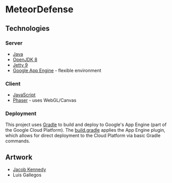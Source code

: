 # MeteorDefense

## Technologies

### Server
  * [Java](http://www.oracle.com/technetwork/java/javase/overview/index.html)
  * [OpenJDK 8](http://openjdk.java.net/)
  * [Jetty 9](https://www.eclipse.org/jetty/)
  * [Google App Engine](https://cloud.google.com/appengine/) - flexible environment
  
### Client
  * [JavaScript](https://www.javascript.com/)
  * [Phaser](https://phaser.io/) - uses WebGL/Canvas

### Deployment
  This project uses [Gradle](https://gradle.org/) to build and deploy to Google's
  App Engine (part of the Google Cloud Platform). The [build.gradle](https://github.com/PatrickUbelhor/MeteorDefense/blob/master/build.gradle)
  applies the App Engine plugin, which allows for direct deployment
  to the Cloud Platform via basic Gradle commands.
  
## Artwork
  * [Jacob Kennedy](jacubkennedy.artstation.com)
  * Luis Gallegos
